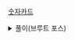 [숫자카드](https://www.acmicpc.net/problem/2798)

<details>
<summary>풀이(브루트 포스)</summary>
<p>

```js
let fs = require("fs");
let input = fs.readFileSync("/dev/stdin").toString().trim().split("\n");
const row1 = input[0].split(" ");
const nums = input[1].split(" ").map((str) => Number(str));
const length = row1[0];
const max = row1[1];

let sum = 0;
let sum_max = 0;
for (let i = 0; i < length - 2; i++) {
  for (let j = i + 1; j < length - 1; j++) {
    for (let k = j + 1; k < length; k++) {
      sum = nums[i] + nums[j] + nums[k];
      if (sum_max < sum && sum <= max) sum_max = sum;
      if (sum_max === max) break;
    }
  }
}

console.log(sum_max);
```

</p>
</details>
